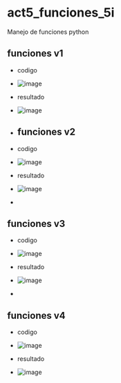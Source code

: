 # act5_funciones_5i
Manejo de funciones python
## funciones v1
- codigo
- ![image](https://github.com/user-attachments/assets/ebdc58f0-8340-4816-a183-4f0f508d581f)

- resultado
- ![image](https://github.com/user-attachments/assets/9e5750cf-5d6f-461a-bb35-1429a4680a19)

- ## funciones v2
- codigo
- ![image](https://github.com/user-attachments/assets/91b3c79d-44c9-4db7-9d92-142f86d66f83)


- resultado
- ![image](https://github.com/user-attachments/assets/c635bb43-58ca-4a34-89bf-4a778984f6be)

- 
## funciones v3
- codigo
- ![image](https://github.com/user-attachments/assets/250b5ad1-ed74-4579-ae43-096b960dbbef)


- resultado
- ![image](https://github.com/user-attachments/assets/4a773fbd-1236-462a-ba1d-0e338130f91c)

- 
## funciones v4
- codigo
- ![image](https://github.com/user-attachments/assets/2f3386a0-8ea7-409d-b62d-a672cc56f89f)

- resultado
- ![image](https://github.com/user-attachments/assets/2e688624-c160-4b5f-ab1b-a673ea95ea71)

